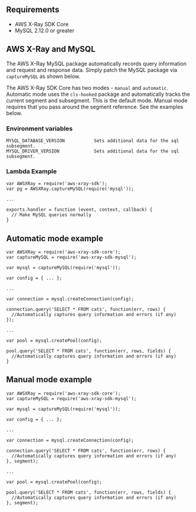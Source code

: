 
## Requirements

* AWS X-Ray SDK Core
* MySQL 2.12.0 or greater

## AWS X-Ray and MySQL

The AWS X-Ray MySQL package automatically records query information and request and
response data. Simply patch the MySQL package via `captureMySQL` as shown below.

The AWS X-Ray SDK Core has two modes - `manual` and `automatic`.
Automatic mode uses the `cls-hooked` package and automatically
tracks the current segment and subsegment. This is the default mode.
Manual mode requires that you pass around the segment reference. See the examples below.

### Environment variables

    MYSQL_DATABASE_VERSION           Sets additional data for the sql subsegment.
    MYSQL_DRIVER_VERSION             Sets additional data for the sql subsegment.

### Lambda Example
    var AWSXRay = require('aws-xray-sdk');
    var pg = AWSXRay.captureMySQL(require('mysql'));

    ...

    exports.handler = function (event, context, callback) {
      // Make MySQL queries normally
    }

## Automatic mode example

    var AWSXRay = require('aws-xray-sdk-core');
    var captureMySQL = require('aws-xray-sdk-mysql');

    var mysql = captureMySQL(require('mysql'));

    var config = { ... };

    ...

    var connection = mysql.createConnection(config);

    connection.query('SELECT * FROM cats', function(err, rows) {
      //Automatically captures query information and errors (if any)
    });

    ...

    var pool = mysql.createPool(config);

    pool.query('SELECT * FROM cats', function(err, rows, fields) {
      //Automatically captures query information and errors (if any)
    }

## Manual mode example

    var AWSXRay = require('aws-xray-sdk-core');
    var captureMySQL = require('aws-xray-sdk-mysql');

    var mysql = captureMySQL(require('mysql'));

    var config = { ... };

    ...

    var connection = mysql.createConnection(config);

    connection.query('SELECT * FROM cats', function(err, rows) {
      //Automatically captures query information and errors (if any)
    }, segment);

    ...

    var pool = mysql.createPool(config);

    pool.query('SELECT * FROM cats', function(err, rows, fields) {
      //Automatically captures query information and errors (if any)
    }, segment);
